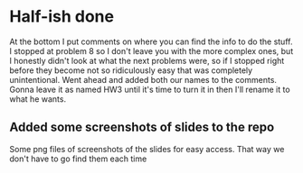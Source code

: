 # Half-ish done
At the bottom I put comments on where you can find the info to do the stuff. I stopped at problem 8 so I don't leave you with the more complex ones, but I honestly didn't look at what the next problems were, so if I stopped right before they become not so ridiculously easy that was completely unintentional. Went ahead and added both our names to the comments. Gonna leave it as named HW3 until it's time to turn it in then I'll rename it to what he wants.

## Added some screenshots of slides to the repo
Some png files of screenshots of the slides for easy access. That way we don't have to go find them each time
